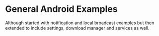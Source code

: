 # General Android Examples

Although started with notification and local broadcast examples but then extended to include settings, download manager and services as well.
